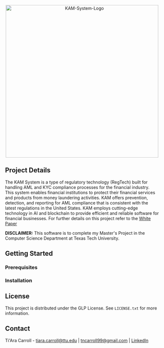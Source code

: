 <!-- KAM LOGO -->
<div align="center">
  <img width="500" alt="KAM-System-Logo" src="https://user-images.githubusercontent.com/36643475/152270889-d93f9bdd-cbac-45f9-983f-5758b1141885.png">
</div>

<!-- ABOUT THE PROJECT -->
## Project Details

The KAM System is a type of regulatory technology (RegTech) built for handling AML and KYC compliance processes for the financial industry. This system enables financial institutions to protect their financial services and products from money laundering activities. KAM offers prevention, detection, and reporting for AML compliance that is consistent with the latest regulations in the United States. KAM employs cutting-edge technology in AI and blockchain to provide efficient and reliable software for financial businesses. For further details on this project refer to the [White Paper](https://github.com/kam-regtech/kam-system/files/7991298/Master.s.Project.Report.pdf)

**DISCLAIMER:** This software is to complete my Master's Project in the Computer Science Department at Texas Tech University. 

<!-- GETTING STARTED -->
## Getting Started
### Prerequisites
### Installation

<!-- LICENSE -->
## License
This project is distributed under the GLP License. See `LICENSE.txt` for more information.

<!-- CONTACT -->
## Contact
Ti'Ara Carroll - tiara.carroll@ttu.edu | tncarroll99@gmail.com | [LinkedIn](www.linkedin.com/in/ti-ara-carroll-623b00168)

<!-- <p align="right">(<a href="#top">back to top</a>)</p> -->
